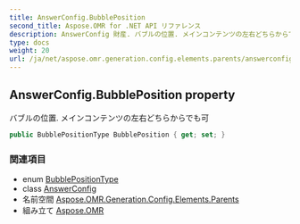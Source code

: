 ```yaml
---
title: AnswerConfig.BubblePosition
second_title: Aspose.OMR for .NET API リファレンス
description: AnswerConfig 財産. バブルの位置. メインコンテンツの左右どちらからでも可
type: docs
weight: 20
url: /ja/net/aspose.omr.generation.config.elements.parents/answerconfig/bubbleposition/
---
```

## AnswerConfig.BubblePosition property

バブルの位置. メインコンテンツの左右どちらからでも可

```csharp
public BubblePositionType BubblePosition { get; set; }
```

### 関連項目

* enum [BubblePositionType](../../../aspose.omr.generation.config.enums/bubblepositiontype/)
* class [AnswerConfig](../)
* 名前空間 [Aspose.OMR.Generation.Config.Elements.Parents](../../answerconfig/)
* 組み立て [Aspose.OMR](../../../)


